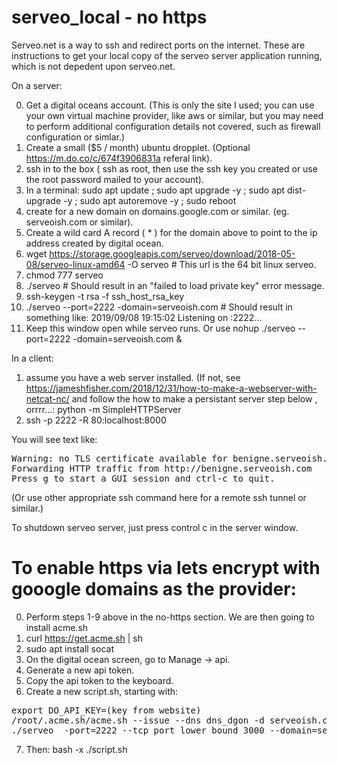 # serveo_local - no https

Serveo.net is a way to ssh and redirect ports on the internet. These are instructions to get your local copy of the serveo server application running, which is not depedent upon serveo.net.

On a server:

0. Get a digital oceans account.  (This is only the site I used; you can use your own virtual machine provider, like aws or similar, but you may need to perform additional configuration details not covered, such as firewall configuration or simlar.)
1. Create a small ($5 / month) ubuntu dropplet.  (Optional https://m.do.co/c/674f3906831a referal link).  
2. ssh in to the box ( ssh as root, then use the ssh key you created or use the root password mailed to your account).
3. In a terminal: sudo apt update ; sudo apt upgrade -y ; sudo apt dist-upgrade -y ; sudo apt autoremove -y ; sudo reboot
4. create for a new domain on domains.google.com or similar.  (eg. serveoish.com or similar).  
5. Create a wild card A record ( * ) for the domain above to point to the ip address created by digital ocean.
6. wget https://storage.googleapis.com/serveo/download/2018-05-08/serveo-linux-amd64 -O serveo  # This url is the 64 bit linux serveo.
7. chmod 777 serveo
8. ./serveo  # Should result in an "failed to load private key" error message.
9. ssh-keygen -t rsa -f ssh_host_rsa_key
10. ./serveo --port=2222 -domain=serveoish.com #  Should result in something like: 2019/09/08 19:15:02 Listening on :2222...
11. Keep this window open while serveo runs.  Or use nohup ./serveo --port=2222 -domain=serveoish.com &

In a client:

1. assume you have a web server installed.  (If not, see https://jameshfisher.com/2018/12/31/how-to-make-a-webserver-with-netcat-nc/ and follow the how to make a persistant server step below , orrrr...:  python -m SimpleHTTPServer
2. ssh <digitalocean ip> -p 2222 -R 80:localhost:8000

You will see text like:
<pre>
Warning: no TLS certificate available for benigne.serveoish.com. You won't be able to use HTTPS, only HTTP.
Forwarding HTTP traffic from http://benigne.serveoish.com
Press g to start a GUI session and ctrl-c to quit.
</pre>

(Or use other appropriate ssh command here for a remote ssh tunnel or similar.)

To shutdown serveo server, just press control c in the server window.

# To enable https via lets encrypt with gooogle domains as the provider:

0. Perform steps 1-9 above in the no-https section.  We are then going to install acme.sh 
1. curl https://get.acme.sh | sh
2. sudo apt install socat 
3. On the digital ocean screen, go to Manage -> api.
4. Generate a new api token.
5. Copy the api token to the keyboard.
6. Create a new script.sh, starting with:
<pre>
export DO_API_KEY=(key from website)
/root/.acme.sh/acme.sh --issue --dns dns_dgon -d serveoish.com -d *.serveoish.com
./serveo  -port=2222 --tcp_port_lower_bound 3000 --domain=serveoish.com --private_key_path=/root/.acme.sh/serveoish.com/serveoish.com.key
</pre>
7. Then: bash -x ./script.sh 
